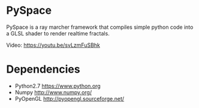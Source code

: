 # PySpace
PySpace is a ray marcher framework that compiles simple python code into a GLSL shader to render realtime fractals.

Video: https://youtu.be/svLzmFuSBhk

# Dependencies
* Python2.7 https://www.python.org
* Numpy http://www.numpy.org/
* PyOpenGL http://pyopengl.sourceforge.net/
